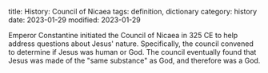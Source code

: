 title: History: Council of Nicaea
tags: definition, dictionary
category: history
date: 2023-01-29
modified: 2023-01-29


Emperor Constantine initiated the Council
of Nicaea in 325 CE
 to help address questions about Jesus'
nature. Specifically, the council convened to determine if Jesus was
human or God. The council eventually found that Jesus was made of
the "same substance" as God, and therefore was a God.




